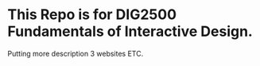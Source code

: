 # This Repo is for DIG2500 Fundamentals of Interactive Design.
Putting more description
3 websites
ETC.
